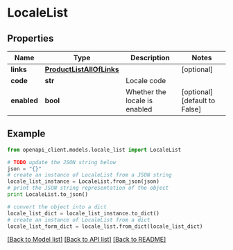 # LocaleList


## Properties
Name | Type | Description | Notes
------------ | ------------- | ------------- | -------------
**links** | [**ProductListAllOfLinks**](ProductListAllOfLinks.md) |  | [optional] 
**code** | **str** | Locale code | 
**enabled** | **bool** | Whether the locale is enabled | [optional] [default to False]

## Example

```python
from openapi_client.models.locale_list import LocaleList

# TODO update the JSON string below
json = "{}"
# create an instance of LocaleList from a JSON string
locale_list_instance = LocaleList.from_json(json)
# print the JSON string representation of the object
print LocaleList.to_json()

# convert the object into a dict
locale_list_dict = locale_list_instance.to_dict()
# create an instance of LocaleList from a dict
locale_list_form_dict = locale_list.from_dict(locale_list_dict)
```
[[Back to Model list]](../README.md#documentation-for-models) [[Back to API list]](../README.md#documentation-for-api-endpoints) [[Back to README]](../README.md)



